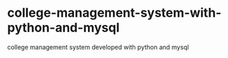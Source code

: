 # college-management-system-with-python-and-mysql
 college management system developed with python and mysql
